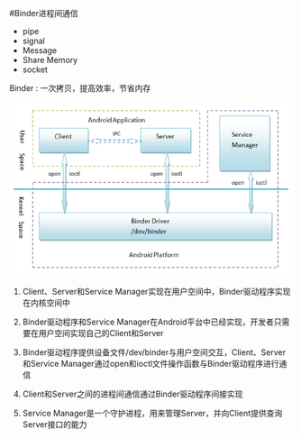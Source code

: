 #Binder进程间通信

- pipe
- signal
- Message
- Share Memory
- socket


Binder : 一次拷贝，提高效率，节省内存


![img](0_13110996490rZN.gif.png)


1. Client、Server和Service Manager实现在用户空间中，Binder驱动程序实现在内核空间中

2. Binder驱动程序和Service Manager在Android平台中已经实现，开发者只需要在用户空间实现自己的Client和Server

3. Binder驱动程序提供设备文件/dev/binder与用户空间交互，Client、Server和Service Manager通过open和ioctl文件操作函数与Binder驱动程序进行通信

4. Client和Server之间的进程间通信通过Binder驱动程序间接实现

5. Service Manager是一个守护进程，用来管理Server，并向Client提供查询Server接口的能力
